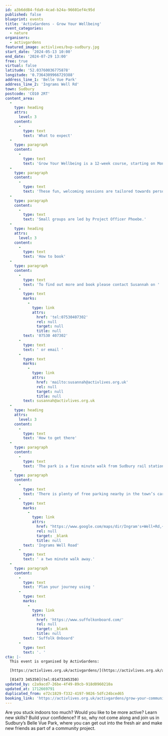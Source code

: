 ```yaml
---
id: a3b6dd84-fda9-4cad-b24a-96601ef4c95d
published: false
blueprint: events
title: 'ActivGardens - Grow Your Wellbeing'
event_categories:
  - nature
organisers:
  - activgardens
featured_image: activlives/bvp-sudbury.jpg
start_date: '2024-05-13 10:00'
end_date: '2024-07-29 13:00'
free: true
virtual: false
latitude: '52.03760036775878'
longitude: '0.7364309966729388'
address_line_1: 'Belle Vue Park'
address_line_2: 'Ingrams Well Rd'
town: Sudbury
postcode: 'CO10 2RT'
content_area:
  -
    type: heading
    attrs:
      level: 3
    content:
      -
        type: text
        text: 'What to expect'
  -
    type: paragraph
    content:
      -
        type: text
        text: 'Grow Your Wellbeing is a 12-week course, starting on Monday 13th May.  '
  -
    type: paragraph
    content:
      -
        type: text
        text: 'These fun, welcoming sessions are tailored towards personal goals such as developing practical skills, supporting your health and wellbeing, building your confidence, getting closer to nature, finding a sense of community and meeting new people. '
  -
    type: paragraph
    content:
      -
        type: text
        text: 'Small groups are led by Project Officer Phoebe.'
  -
    type: heading
    attrs:
      level: 3
    content:
      -
        type: text
        text: 'How to book'
  -
    type: paragraph
    content:
      -
        type: text
        text: 'To find out more and book please contact Susannah on '
      -
        type: text
        marks:
          -
            type: link
            attrs:
              href: 'tel:07530407302'
              rel: null
              target: null
              title: null
        text: '07530 407302'
      -
        type: text
        text: ' or email '
      -
        type: text
        marks:
          -
            type: link
            attrs:
              href: 'mailto:susannah@activlives.org.uk'
              rel: null
              target: null
              title: null
        text: susannah@activlives.org.uk
  -
    type: heading
    attrs:
      level: 3
    content:
      -
        type: text
        text: 'How to get there'
  -
    type: paragraph
    content:
      -
        type: text
        text: 'The park is a five minute walk from Sudbury rail station and a six minute walk from the bus station. '
  -
    type: paragraph
    content:
      -
        type: text
        text: 'There is plenty of free parking nearby in the town’s car parks and on '
      -
        type: text
        marks:
          -
            type: link
            attrs:
              href: "https://www.google.com/maps/dir/Ingram's+Well+Rd,+Sudbury/Belle+Vue+Park,+Sudbury/@52.0375521,0.7370701,18.75z/data=!4m14!4m13!1m5!1m1!1s0x47d8556cffe2cd5d:0xc8923b7b12bf0a4c!2m2!1d0.7376671!2d52.0378417!1m5!1m1!1s0x47d8556d9f2ba839:0x3b892fbce45be7a5!2m2!1d0.7364272!2d52.0374544!3e2?entry=ttu"
              rel: null
              target: _blank
              title: null
        text: 'Ingrams Well Road'
      -
        type: text
        text: ' a two minute walk away.'
  -
    type: paragraph
    content:
      -
        type: text
        text: 'Plan your journey using '
      -
        type: text
        marks:
          -
            type: link
            attrs:
              href: 'https://www.suffolkonboard.com/'
              rel: null
              target: _blank
              title: null
        text: 'Suffolk Onboard'
      -
        type: text
        text: '. '
cta: |-
  This event is organised by ActivGardens:

  [https://activlives.org.uk/activgardens/](https://activlives.org.uk/activgardens/) 

  [01473 345350](tel:01473345350)
updated_by: c2a9acd7-26be-4f49-89cb-918d0960210a
updated_at: 1712669791
duplicated_from: e72c1829-f332-4197-9026-5dfc24bced65
booking_link: 'https://activlives.org.uk/activgardens/grow-your-community-sudbury/'
---
```

Are you stuck indoors too much? Would you like to be more active? Learn new skills? Build your confidence? If so, why not come along and join us in Sudbury’s Belle Vue Park, where you can get out into the fresh air and make new friends as part of a community project.